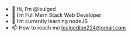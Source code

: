 - 👋 Hi, I’m @leulged
- 👀 I’m Full Mern Stack Web Developer
- 🌱 I’m currently learning nodeJS 
- 📫 How to reach me leulgedion224@gmail.com

